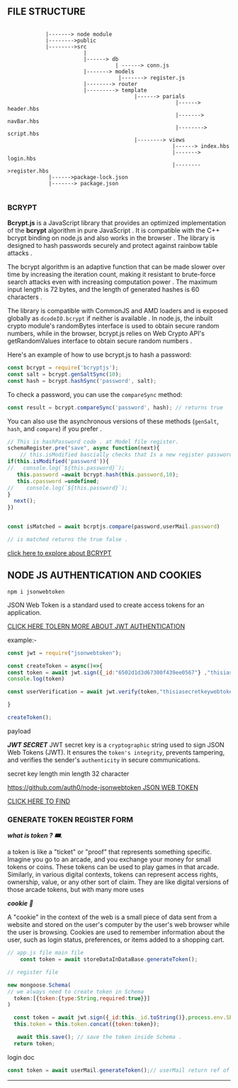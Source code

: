 


## FILE STRUCTURE
```

            |-------> node module
            |-------->public
            |-------->src
                        |
                        |------> db 
                                  | ------> conn.js
                        |-------> models
                                   |-------> register.js
                        |--------> router           
                        |---------> template
                                        |------> parials
                                                     |------> header.hbs
                                                     |-------> navBar.hbs
                                                     |--------> script.hbs
                                        |--------> views             
                                                    |------> index.hbs
                                                    |-------> login.hbs
                                                    |-------->register.hbs
             |------>package-lock.json
             |-------> package.json
        

```

<!-- BCRYPT -->
### BCRYPT 



**Bcrypt.js** is a JavaScript library that provides an optimized implementation of the **bcrypt** algorithm in pure JavaScript . It is compatible with the C++ bcrypt binding on node.js and also works in the browser . The library is designed to hash passwords securely and protect against rainbow table attacks . 

The bcrypt algorithm is an adaptive function that can be made slower over time by increasing the iteration count, making it resistant to brute-force search attacks even with increasing computation power . The maximum input length is 72 bytes, and the length of generated hashes is 60 characters . 

The library is compatible with CommonJS and AMD loaders and is exposed globally as `dcodeIO.bcrypt` if neither is available . In node.js, the inbuilt crypto module's randomBytes interface is used to obtain secure random numbers, while in the browser, bcrypt.js relies on Web Crypto API's getRandomValues interface to obtain secure random numbers . 

Here's an example of how to use bcrypt.js to hash a password:

```javascript
const bcrypt = require('bcryptjs');
const salt = bcrypt.genSaltSync(10);
const hash = bcrypt.hashSync('password', salt);
```

To check a password, you can use the `compareSync` method:

```javascript
const result = bcrypt.compareSync('password', hash); // returns true
```

You can also use the asynchronous versions of these methods (`genSalt`, `hash`, and `compare`) if you prefer .

```javascript
// This is hashPassword code . at Model file register.
schemaRegister.pre("save", async function(next){
    // this.isModified bascially checks that Is a new register password or upadating user password ?
if(this.isModified('password')){
//   console.log(`${this.password}`);
   this.password =await bcrypt.hash(this.password,10);
   this.cpassword =undefined;
//    console.log(`${this.password}`);
}
  next();
})
```
```javascript

const isMatched = await bcrptjs.compare(password,userMail.password)

// is matched returns the true false .

```

[ <u>click here to explore about BCRYPT </u>](https://www.npmjs.com/package/bcryptjs)

## NODE JS AUTHENTICATION AND COOKIES 
```npm
npm i jsonwebtoken
```
JSON Web Token is a standard used to create access tokens for an application.

[ CLICK HERE TOLERN MORE ABOUT JWT AUTHENTICATION  ](https://flaviocopes.com/jwt/)



example:-

```javascript
const jwt = require("jsonwebtoken");

const createToken = async()=>{
const token = await jwt.sign({_id:"6502d1d3d67300f439ee0567"} ,"thisiasecretkeywebtokentoauthenticateuser",{expireIn:"2 seconds"})
console.log(token)

const userVerification = await jwt.verify(token,"thisiasecretkeywebtokentoauthenticateuser");

}

createToken();

```
payload  

***JWT SECRET*** 
JWT secret key is a `cryptographic` string used to sign JSON Web Tokens (JWT). It ensures the `token's integrity`, prevents tampering, and verifies the sender's `authenticity` in secure communications.

secret key length min length 32 character

[ https://github.com/auth0/node-jsonwebtoken  JSON WEB TOKEN ](https://github.com/auth0/node-jsonwebtoken)

[CLICK HERE TO FIND ](https://jwt.io/introduction)


### GENERATE TOKEN REGISTER FORM 

***what is token ? 🎟️.***

a token is like a "ticket" or "proof" that represents something specific. Imagine you go to an arcade, and you exchange your money for small tokens or coins. These tokens can be used to play games in that arcade. Similarly, in various digital contexts, tokens can represent access rights, ownership, value, or any other sort of claim. They are like digital versions of those arcade tokens, but with many more uses

***cookie 🍪***

A "cookie" in the context of the web is a small piece of data sent from a website and stored on the user's computer by the user's web browser while the user is browsing. Cookies are used to remember information about the user, such as login status, preferences, or items added to a shopping cart.

```js
// app.js file main file
    const token = await storeDataInDataBase.generateToken();

```

```js
// register file

new mongoose.Schema(
// we always need to create token in Schema 
  token:[{token:{type:String,required:true}}]
)

  const token = await jwt.sign({_id:this._id.toString()},process.env.SECRET_KEY)
  this.token = this.token.concat({token:token});

   await this.save(); // save the token inside Schema .
  return token;

```

login doc

```js
const token = await userMail.generateToken();// userMail return ref of the new collection docs.extracted from same register file register.js because of same token ... file from app.js
```


---